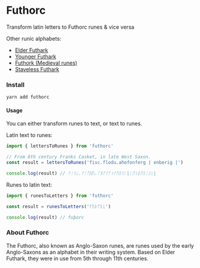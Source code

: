 # Futhorc

Transform latin letters to Futhorc runes & vice versa

Other runic alphabets:
- [Elder Futhark](https://github.com/stscoundrel/elder-futhark)
- [Younger Futhark](https://github.com/stscoundrel/younger-futhark)
- [Futhork (Medieval runes)](https://github.com/stscoundrel/futhork)
- [Staveless Futhark](https://github.com/stscoundrel/staveless-futhark)

### Install

`yarn add futhorc`

#### Usage

You can either transform runes to text, or text to runes.

Latin text to runes:

```javascript
import { lettersToRunes } from 'futhorc'

// From 8th century Franks Casket, in late West Saxon.
const result = lettersToRunes('fisc.flodu.ahofonferg | enberig |')

console.log(result) // ᚠᛁᛋᚳ.ᚠᛚᚩᛞᚢ.ᚪᚻᚩᚠᚩᚾᚠᛖᚱᚷ:|:ᛖᚾᛒᛖᚱᛁᚷ:|
```

Runes to latin text:

```javascript
import { runesToLetters } from 'futhorc'

const result = runesToLetters('ᚠᚢᚦᚩᚱᚳ')

console.log(result) // fuþorc
```

### About Futhorc

The Futhorc, also known as Anglo-Saxon runes, are runes used by the early Anglo-Saxons as an alphabet in their writing system. Based on Elder Futhark, they were in use from 5th through 11th centuries.
